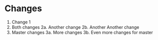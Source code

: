# Changes

1. Change 1
2. Both changes
2a. Another change
2b. Another Another change
3. Master changes
3a. More changes
3b. Even more changes for master